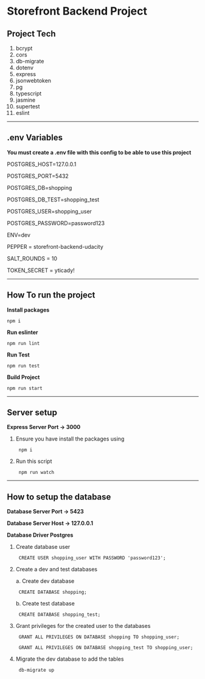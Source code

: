 # Storefront Backend Project

## Project Tech

1. bcrypt
2. cors
3. db-migrate
4. dotenv
5. express
6. jsonwebtoken
7. pg
8. typescript
9. jasmine
10. supertest
11. eslint
****


## .env Variables

**You must create a .env file with this config to be able to use this project**

POSTGRES_HOST=127.0.0.1

POSTGRES_PORT=5432

POSTGRES_DB=shopping

POSTGRES_DB_TEST=shopping_test

POSTGRES_USER=shopping_user

POSTGRES_PASSWORD=password123

ENV=dev

PEPPER = storefront-backend-udacity

SALT_ROUNDS = 10

TOKEN_SECRET = yticady!

****
## How To run the project

**Install packages**

    npm i

**Run eslinter**
    
    npm run lint
**Run Test**

    npm run test

**Build Project**

    npm run start
****
## Server setup
**Express Server Port -> 3000**

1. Ensure you have install the packages using

        npm i
2. Run this script

        npm run watch

****

## How to setup the database
**Database Server Port -> 5423**

**Database Server Host -> 127.0.0.1**

**Database Driver Postgres**


1. Create database user

        CREATE USER shopping_user WITH PASSWORD 'password123';


2. Create a dev and test databases

    a. Create dev database
    
        CREATE DATABASE shopping;
    b. Create test database

        CREATE DATABASE shopping_test;

3. Grant privileges for the created user to the databases

    
        GRANT ALL PRIVILEGES ON DATABASE shopping TO shopping_user;
        
        GRANT ALL PRIVILEGES ON DATABASE shopping_test TO shopping_user;

4. Migrate the dev database to add the tables

        db-migrate up
